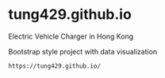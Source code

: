 # tung429.github.io
Electric Vehicle Charger in Hong Kong

Bootstrap style project with data visualization

```
https://tung429.github.io/
```
